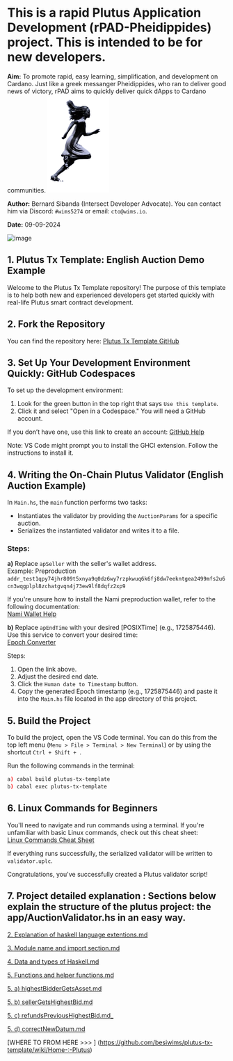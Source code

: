 # This is a rapid Plutus Application Development (rPAD-Pheidippides) project. This is intended to be for new developers.

**Aim:** To promote rapid, easy learning, simplification, and development on Cardano. Just like a greek messanger Pheidippides, who ran to deliver good news of victory, rPAD aims to quickly deliver quick dApps to Cardano communities.
![alt text](WhatsApp_Image_2024-09-09_at_14.38.56-removebg-preview.png)

**Author:** Bernard Sibanda (Intersect Developer Advocate). You can contact him via Discord: `#wims5274` or email: `cto@wims.io`.

**Date:** 09-09-2024

![image](https://github.com/user-attachments/assets/81636f94-ae64-401e-bbcc-296e000020e1)


## 1. Plutus Tx Template: English Auction Demo Example

Welcome to the Plutus Tx Template repository! The purpose of this template is to help both new and experienced developers get started quickly with real-life Plutus smart contract development.

## 2. Fork the Repository

You can find the repository here: [Plutus Tx Template GitHub](https://github.com/besiwims/plutus-tx-template/tree/dev)

## 3. Set Up Your Development Environment Quickly: GitHub Codespaces

To set up the development environment:

1. Look for the green button in the top right that says `Use this template`. 
2. Click it and select "Open in a Codespace." You will need a GitHub account. 

If you don’t have one, use this link to create an account: [GitHub Help](https://coxygen.co/user-help/github/)

Note: VS Code might prompt you to install the GHCI extension. Follow the instructions to install it.

## 4. Writing the On-Chain Plutus Validator (English Auction Example)

In `Main.hs`, the `main` function performs two tasks:

- Instantiates the validator by providing the `AuctionParams` for a specific auction.
- Serializes the instantiated validator and writes it to a file.

### Steps:

**a)** Replace `apSeller` with the seller's wallet address.  
Example: Preproduction  
`addr_test1qpy74jhr809t5xnya9q0dz6wy7rzpkwuq6k6fj8dw7eekntgea2499mfs2u6cn3wqgplpl8zchatgvqn4j73ew9lf8dqfz2xp9`

If you're unsure how to install the Nami preproduction wallet, refer to the following documentation:  
[Nami Wallet Help](https://github.com/wimsio/coxygen/wiki/3.-Nami-Wallet-on-Chrome-browser-by-Mugdor-Mary-29%E2%80%9004%E2%80%902024)

**b)** Replace `apEndTime` with your desired [POSIXTime] (e.g., 1725875446). Use this service to convert your desired time:  
[Epoch Converter](https://www.epochconverter.com/)

Steps:
1. Open the link above.
2. Adjust the desired end date.
3. Click the `Human date to Timestamp` button.
4. Copy the generated Epoch timestamp (e.g., 1725875446) and paste it into the `Main.hs` file located in the app directory of this project.

## 5. Build the Project

To build the project, open the VS Code terminal. You can do this from the top left menu (`Menu > File > Terminal > New Terminal`) or by using the shortcut `Ctrl + Shift + `.

Run the following commands in the terminal:

```bash
a) cabal build plutus-tx-template
b) cabal exec plutus-tx-template
```

## 6. Linux Commands for Beginners

You'll need to navigate and run commands using a terminal. If you're unfamiliar with basic Linux commands, check out this cheat sheet:  
[Linux Commands Cheat Sheet](https://www.geeksforgeeks.org/linux-commands-cheat-sheet/)

If everything runs successfully, the serialized validator will be written to `validator.uplc`.

Congratulations, you've successfully created a Plutus validator script!

## 7. Project detailed explanation : Sections below explain the structure of the plutus project: the app/AuctionValidator.hs in an easy way.

[2. Explanation of haskell language extentions.md](https://github.com/besiwims/plutus-tx-template/blob/main/2.%20Explanation%20of%20haskell%20language%20extentions.md)

[3. Module name and import section.md](https://github.com/besiwims/plutus-tx-template/blob/main/3.%20Module%20name%20and%20import%20section.md)

[4. Data and types of Haskell.md](https://github.com/besiwims/plutus-tx-template/blob/main/4.%20Data%20and%20types%20of%20Haskell.md)

[5. Functions and helper functions.md](https://github.com/besiwims/plutus-tx-template/blob/main/5.%20Functions%20and%20helper%20functions.md)

[5. a) highestBidderGetsAsset.md](https://github.com/besiwims/plutus-tx-template/blob/main/highestBidderGetsAsset%20.md)

[5. b) sellerGetsHighestBid.md](https://github.com/besiwims/plutus-tx-template/blob/main/sellerGetsHighestBid.md)

[5. c) refundsPreviousHighestBid.md_](https://github.com/besiwims/plutus-tx-template/blob/main/refundsPreviousHighestBid.md_)

[5. d) correctNewDatum.md](https://github.com/besiwims/plutus-tx-template/blob/main/correctNewDatum.md)

[WHERE TO FROM HERE >>> ] (https://github.com/besiwims/plutus-tx-template/wiki/Home-:-Plutus)
